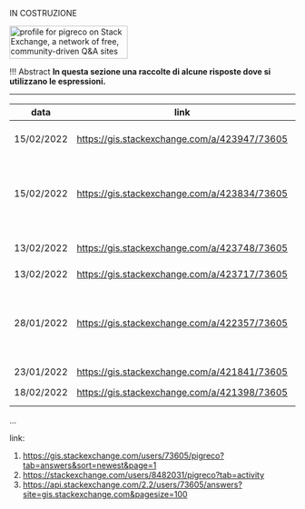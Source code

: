 IN COSTRUZIONE

<a href="https://stackexchange.com/users/8482031/pigreco"><img src="https://stackexchange.com/users/flair/8482031.png" width="208" height="58" alt="profile for pigreco on Stack Exchange, a network of free, community-driven Q&amp;A sites" title="profile for pigreco on Stack Exchange, a network of free, community-driven Q&amp;A sites" /></a>

!!! Abstract
    **In questa sezione una raccolte di alcune risposte dove si utilizzano le espressioni.**

---
 
data       | link                                           | espressioni
-----------|------------------------------------------------|----------------------------------------------------------------------------------------------
15/02/2022 | <https://gis.stackexchange.com/a/423947/73605> | with_variable, maximum, minimum
15/02/2022 | <https://gis.stackexchange.com/a/423834/73605> | array_foreach, generate_series, num_geometries, round, area, geometry_n, $geometry
13/02/2022 | <https://gis.stackexchange.com/a/423748/73605> | geom_from_wkt, geom_to_wkt, $geometry
13/02/2022 | <https://gis.stackexchange.com/a/423717/73605> | regexp_replace
28/01/2022 | <https://gis.stackexchange.com/a/422357/73605> | array_to_string, with_variable, aggregate, intersects, array_foreach, array_distinct, @parent
23/01/2022 | <https://gis.stackexchange.com/a/421841/73605> | CASE
18/02/2022 | <https://gis.stackexchange.com/a/421398/73605> | funzione personalizzata
...


link: 

1. <https://gis.stackexchange.com/users/73605/pigreco?tab=answers&sort=newest&page=1>
2. <https://stackexchange.com/users/8482031/pigreco?tab=activity>
3. <https://api.stackexchange.com/2.2/users/73605/answers?site=gis.stackexchange.com&pagesize=100>
